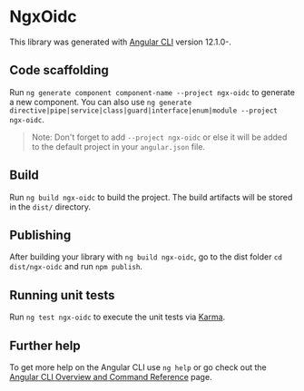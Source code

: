 # NgxOidc

This library was generated with [Angular CLI](https://github.com/angular/angular-cli) version 12.1.0-.

## Code scaffolding

Run `ng generate component component-name --project ngx-oidc` to generate a new component. You can also use `ng generate directive|pipe|service|class|guard|interface|enum|module --project ngx-oidc`.
> Note: Don't forget to add `--project ngx-oidc` or else it will be added to the default project in your `angular.json` file. 

## Build

Run `ng build ngx-oidc` to build the project. The build artifacts will be stored in the `dist/` directory.

## Publishing

After building your library with `ng build ngx-oidc`, go to the dist folder `cd dist/ngx-oidc` and run `npm publish`.

## Running unit tests

Run `ng test ngx-oidc` to execute the unit tests via [Karma](https://karma-runner.github.io).

## Further help

To get more help on the Angular CLI use `ng help` or go check out the [Angular CLI Overview and Command Reference](https://angular.io/cli) page.
